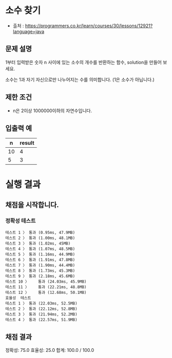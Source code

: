 # 소수 찾기
* 출처 : https://programmers.co.kr/learn/courses/30/lessons/12921?language=java

## 문제 설명
1부터 입력받은 숫자 n 사이에 있는 소수의 개수를 반환하는 함수, solution을 만들어 보세요.

소수는 1과 자기 자신으로만 나누어지는 수를 의미합니다.
(1은 소수가 아닙니다.)

## 제한 조건
* n은 2이상 1000000이하의 자연수입니다.

## 입출력 예
| n | result |
|-- |----|
| 10 | 4 |
| 5 |  3 |

# 실행 결과    
## 채점을 시작합니다.
### 정확성  테스트
```
테스트 1 〉	통과 (0.95ms, 47.9MB)
테스트 2 〉	통과 (1.00ms, 48.1MB)
테스트 3 〉	통과 (1.02ms, 45MB)
테스트 4 〉	통과 (1.07ms, 48.5MB)
테스트 5 〉	통과 (1.16ms, 44.9MB)
테스트 6 〉	통과 (1.91ms, 47.8MB)
테스트 7 〉	통과 (1.90ms, 44.4MB)
테스트 8 〉	통과 (1.73ms, 45.3MB)
테스트 9 〉	통과 (2.18ms, 45.6MB)
테스트 10 〉	통과 (24.03ms, 45.9MB)
테스트 11 〉	통과 (22.21ms, 48.8MB)
테스트 12 〉	통과 (12.68ms, 50.1MB)
효율성  테스트
테스트 1 〉	통과 (22.03ms, 52.5MB)
테스트 2 〉	통과 (22.12ms, 52.8MB)
테스트 3 〉	통과 (21.94ms, 52.2MB)
테스트 4 〉	통과 (22.57ms, 51.9MB)
```
## 채점 결과
정확성: 75.0
효율성: 25.0
합계: 100.0 / 100.0